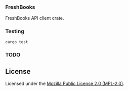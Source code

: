 ### FreshBooks

FreshBooks API client crate.

### Testing

```bash
cargo test
```

### TODO


## License

Licensed under the [Mozilla Public License 2.0 (MPL-2.0)](../../LICENSE).